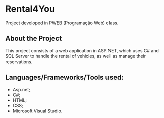 # Rental4You
Project developed in PWEB (Programação Web) class.

## About the Project
This project consists of a web application in ASP.NET, which uses C# and SQL Server to handle the rental of vehicles, as well as manage their reservations.

## Languages/Frameworks/Tools used: 
  - Asp.net;
  - C#;
  - HTML;
  - CSS;
  - Microsoft Visual Studio.
